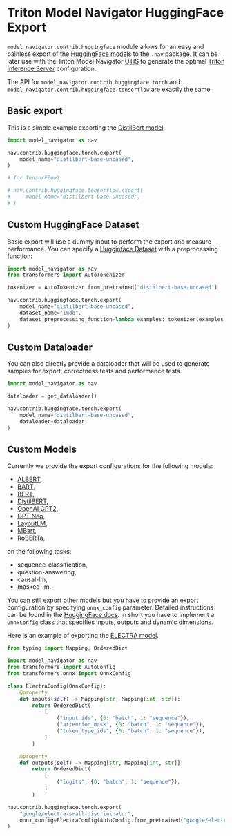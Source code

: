 <!--
Copyright (c) 2021-2022, NVIDIA CORPORATION. All rights reserved.

Licensed under the Apache License, Version 2.0 (the "License");
you may not use this file except in compliance with the License.
You may obtain a copy of the License at

    http://www.apache.org/licenses/LICENSE-2.0

Unless required by applicable law or agreed to in writing, software
distributed under the License is distributed on an "AS IS" BASIS,
WITHOUT WARRANTIES OR CONDITIONS OF ANY KIND, either express or implied.
See the License for the specific language governing permissions and
limitations under the License.
-->

# Triton Model Navigator HuggingFace Export

`model_navigator.contrib.huggingface` module allows for an easy and painless export of the [HuggingFace models](https://huggingface.co/models) to the `.nav` package. It can be later use with the Triton Model Navigator [OTIS](../../../../docs/optimize_for_triton.md) to generate the optimal [Triton Inference Server](https://github.com/triton-inference-server) configuration.

The API for `model_navigator.contrib.huggingface.torch` and `model_navigator.contrib.huggingface.tensorflow` are exactly the same.


## Basic export

This is a simple example exporting the [DistilBert model](https://huggingface.co/distilbert-base-uncased).

```python
import model_navigator as nav

nav.contrib.huggingface.torch.export(
    model_name="distilbert-base-uncased",
)

# for TensorFlow2

# nav.contrib.huggingface.tensorflow.export(
#     model_name="distilbert-base-uncased",
# )
```

## Custom HuggingFace Dataset

Basic export will use a dummy input to perform the export and measure performance. You can specify a [Hugginface Dataset](https://huggingface.co/datasets) with a preprocessing function:

```python
import model_navigator as nav
from transformers import AutoTokenizer

tokenizer = AutoTokenizer.from_pretrained("distilbert-base-uncased")

nav.contrib.huggingface.torch.export(
    model_name="distilbert-base-uncased",
    dataset_name="imdb",
    dataset_preprocessing_function=lambda examples: tokenizer(examples["text"], truncation=True),
)
```

## Custom Dataloader

You can also directly provide a dataloader that will be used to generate samples for export, correctness tests and performance tests.

```python
import model_navigator as nav

dataloader = get_dataloader()

nav.contrib.huggingface.torch.export(
    model_name="distilbert-base-uncased",
    dataloader=dataloader,
)
```

## Custom Models

Currently we provide the export configurations for the following models:

* [ALBERT](https://huggingface.co/docs/transformers/model_doc/albert),
* [BART](https://huggingface.co/docs/transformers/model_doc/bart),
* [BERT](https://huggingface.co/docs/transformers/model_doc/bert),
* [DistilBERT](https://huggingface.co/docs/transformers/model_doc/distilbert),
* [OpenAI GPT2](https://huggingface.co/docs/transformers/model_doc/gpt2),
* [GPT Neo](https://huggingface.co/docs/transformers/model_doc/gpt_neo),
* [LayoutLM](https://huggingface.co/docs/transformers/model_doc/layoutlm),
* [MBart](https://huggingface.co/docs/transformers/model_doc/mbart),
* [RoBERTa](https://huggingface.co/docs/transformers/model_doc/roberta),

on the following tasks:

* sequence-classification,
* question-answering,
* causal-lm,
* masked-lm.

You can still export other models but you have to provide an export configuration by specifying `onnx_config` parameter. Detailed instructions can be found in the [HuggingFace docs](https://huggingface.co/docs/transformers/main_classes/onnx#onnx-configurations). In short you have to implement a `OnnxConfig` class that specifies inputs, outputs and dynamic dimensions.

Here is an example of exporting the [ELECTRA model](https://huggingface.co/google/electra-small-discriminator).

```python
from typing import Mapping, OrderedDict

import model_navigator as nav
from transformers import AutoConfig
from transformers.onnx import OnnxConfig

class ElectraConfig(OnnxConfig):
    @property
    def inputs(self) -> Mapping[str, Mapping[int, str]]:
        return OrderedDict(
            [
                ("input_ids", {0: "batch", 1: "sequence"}),
                ("attention_mask", {0: "batch", 1: "sequence"}),
                ("token_type_ids", {0: "batch", 1: "sequence"}),
            ]
        )

    @property
    def outputs(self) -> Mapping[str, Mapping[int, str]]:
        return OrderedDict(
            [
                ("logits", {0: "batch", 1: "sequence"}),
            ]
        )

nav.contrib.huggingface.torch.export(
    "google/electra-small-discriminator",
    onnx_config=ElectraConfig(AutoConfig.from_pretrained("google/electra-small-discriminator")),
)

```
